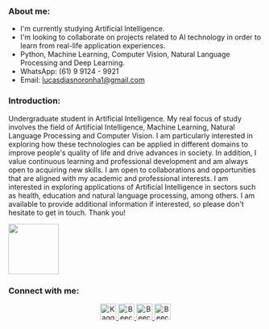 ### About me:

- I'm currently studying Artificial Intelligence.
- I'm looking to collaborate on projects related to AI technology in order to learn from real-life application experiences.
- Python, Machine Learning, Computer Vision, Natural Language Processing and Deep Learning. 
- WhatsApp: (61) 9 9124 - 9921
- Email: lucasdiasnoronha1@gmail.com

### Introduction:
Undergraduate student in Artificial Intelligence. My real focus of study involves the field of Artificial Intelligence, Machine Learning, Natural Language Processing and Computer Vision. I am particularly interested in exploring how these technologies can be applied in different domains to improve people's quality of life and drive advances in society. In addition, I value continuous learning and professional development and am always open to acquiring new skills. I am open to collaborations and opportunities that are aligned with my academic and professional interests. I am interested in exploring applications of Artificial Intelligence in sectors such as health, education and natural language processing, among others. I am available to provide additional information if interested, so please don't hesitate to get in touch. Thank you!

<div>
<img height="100em" src="https://github-readme-stats.vercel.app/api?username=LUCASDNORONHA&show_icons=true&theme=dark&include_all_commits=true&count_private=true"/>
</div>

### Connect with me:
<p align="center">
<a href="https://www.kaggle.com/lucasdiasnoronha">
  <img src="https://cdn4.iconfinder.com/data/icons/logos-and-brands/512/189_Kaggle_logo_logos-512.png" alt="Kaggle" width="32" height="32">
</a>
<a href="https://www.beecrowd.com.br/judge/pt/profile/853485">
  <img src="https://user-images.githubusercontent.com/80331468/270190538-7b3fa433-c299-4909-9559-f5276c2edacb.png" alt="Beecrowd" width="32" height="32">
</a>
<a href="https://www.linkedin.com/in/lucasdiasnoronha?utm_source=share&utm_campaign=share_via&utm_content=profile&utm_medium=android_app">
    <img src="https://skillicons.dev/icons?i=linkedin" alt="Beecrowd" width="32" height="32" />
</a>
<a href="https://x.com/DiasLucas75490?t=hYH4BtOwrZ15pAyUJ_OwGA&s=09">
    <img src="https://skillicons.dev/icons?i=twitter" alt="Beecrowd" width="32" height="32" />
</a>